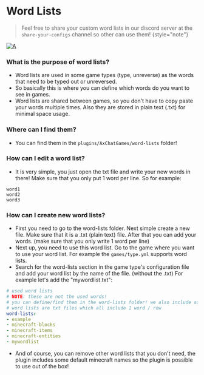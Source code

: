 # Word Lists

> Feel free to share your custom word lists in our discord server at the `share-your-configs` channel so other can use them!
{style="note"}

[//]: # ( https://github.com/dgibbs64/discord-banners/blob/master/README.md)
[![A](https://discordapp.com/api/guilds/1130070418150133761/widget.png?style=banner2)](https://dc.artillex-studios.com/)

### What is the purpose of word lists?
- Word lists are used in some game types (type, unreverse) as the words that need to be typed out or unreversed.
- So basically this is where you can define which words do you want to see in games.
- Word lists are shared between games, so you don't have to copy paste your words multiple times. Also they are stored in plain text (.txt) for minimal space usage.

### Where can I find them?
- You can find them in the `plugins/AxChatGames/word-lists` folder!

### How can I edit a word list?
- It is very simple, you just open the txt file and write your new words in there! Make sure that you only put 1 word per line. So for example:
```plain text
word1
word2
word3 
```

### How can I create new word lists?
- First you need to go to the word-lists folder. Next simple create a new file. Make sure that it is a .txt (plain text) file. After that you can add your words. (make sure that you only write 1 word per line)
- Next up, you need to use this word list. Go to the game where you want to use your word list. For example the `games/type.yml` supports word lists.
- Search for the word-lists section in the game type's configuration file and add your word list by the name of the file. (without the .txt) For example let's add the "mywordlist.txt":
```yaml
# used word lists
# NOTE: these are not the used words!
# you can define/find them in the word-lists folder! we also include some default lists
# word lists are txt files which all include 1 word / row
word-lists:
- example
- minecraft-blocks
- minecraft-items
- minecraft-entities
- mywordlist
```
- And of course, you can remove other word lists that you don't need, the plugin includes some default minecraft names so the plugin is possible to use out of the box!